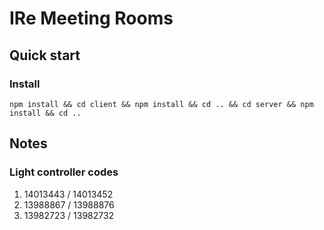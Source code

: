 # IRe Meeting Rooms

## Quick start

### Install
```
npm install && cd client && npm install && cd .. && cd server && npm install && cd ..
```
## Notes

### Light controller codes
1. 14013443 / 14013452
2. 13988867 / 13988876
3. 13982723 / 13982732

